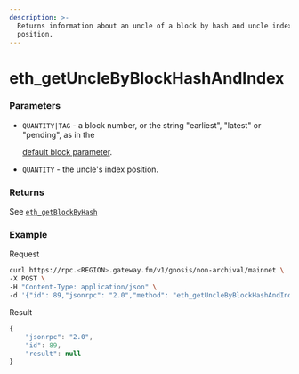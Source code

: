 ```yaml
---
description: >-
  Returns information about an uncle of a block by hash and uncle index
  position.
---
```


# eth_getUncleByBlockHashAndIndex

### Parameters

*   `QUANTITY|TAG` - a block number, or the string "earliest", "latest" or "pending", as in the 

    [default block parameter](https://eth.wiki/json-rpc/API#the-default-block-parameter).
* `QUANTITY` - the uncle's index position.


### Returns
See [`eth_getBlockByHash`](./#eth_getblockbyhash) 


### **Example**

Request

```bash
curl https://rpc.<REGION>.gateway.fm/v1/gnosis/non-archival/mainnet \
-X POST \
-H "Content-Type: application/json" \
-d '{"id": 89,"jsonrpc": "2.0","method": "eth_getUncleByBlockHashAndIndex","params": ["0x14e2cf0b6e345e434808cd7e59e8a9295a0dee40b7ac695e381c9e018b973035","0x0"]}'
```

Result

```javascript
{
    "jsonrpc": "2.0",
    "id": 89,
    "result": null
}
```
